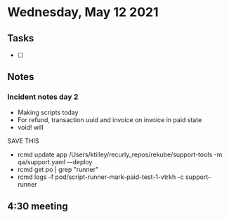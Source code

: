 # Wednesday, May 12 2021

## Tasks
- [ ]
## Notes
### Incident notes day 2
* Making scripts today
* For refund, transaction uuid and invoice on invoice in paid state
* void! will

SAVE THIS
* rcmd update app /Users/ktilley/recurly_repos/rekube/support-tools -m qa/support.yaml --deploy
* rcmd get po | grep "runner"
* rcmd logs -f pod/script-runner-mark-paid-test-1-vtrkh -c support-runner

## 4:30 meeting
